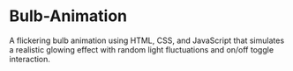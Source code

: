 # Bulb-Animation
A flickering bulb animation using HTML, CSS, and JavaScript that simulates a realistic glowing effect with random light fluctuations and on/off toggle interaction.
